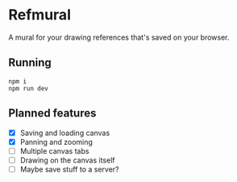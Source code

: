 # Refmural

A mural for your drawing references that's saved on your browser.

## Running

```
npm i
npm run dev
```

## Planned features

- [x] Saving and loading canvas
- [x] Panning and zooming
- [ ] Multiple canvas tabs
- [ ] Drawing on the canvas itself
- [ ] Maybe save stuff to a server?